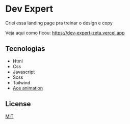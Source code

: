 # Dev Expert
Criei essa landing page pra treinar o design e copy

Veja aqui como ficou: https://dev-expert-zeta.vercel.app

## Tecnologias
- Html
- Css
- Javascript
- Scss
- Tailwind
- [Aos animation](https://michalsnik.github.io/aos/)

## License
[MIT](license)

